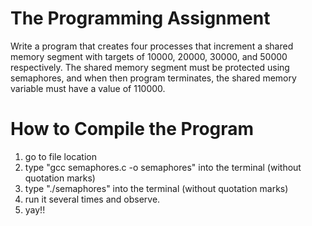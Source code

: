 # The Programming Assignment
Write a program that creates four processes that increment a shared memory segment with targets of 10000, 20000, 30000, and 50000 respectively. The shared memory segment must be protected using semaphores, and when then program terminates, the shared memory variable must have a value of 110000. 

# How to Compile the Program
1. go to file location
2. type "gcc semaphores.c -o semaphores" into the terminal (without quotation marks)
3. type "./semaphores" into the terminal (without quotation marks)
4. run it several times and observe.
5. yay!!


